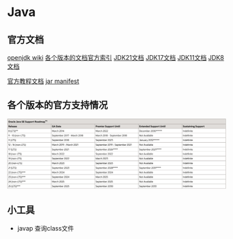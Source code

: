 # Java

## 官方文档
[openjdk wiki](https://wiki.openjdk.java.net/ '')
[各个版本的文档官方索引](https://docs.oracle.com/en/java/javase/index.html '')
[JDK21文档](https://docs.oracle.com/en/java/javase/21/ '')
[JDK17文档](https://docs.oracle.com/en/java/javase/17/ '')
[JDK11文档](https://docs.oracle.com/en/java/javase/11/ '')
[JDK8文档](https://docs.oracle.com/javase/8/ '')

[官方教程文档](https://docs.oracle.com/javase/tutorial/index.html)
[jar manifest](https://docs.oracle.com/javase/tutorial/deployment/jar/manifestindex.html )

## 各个版本的官方支持情况

![](./pics/jdk_support.png)

## 小工具
- javap 查询class文件